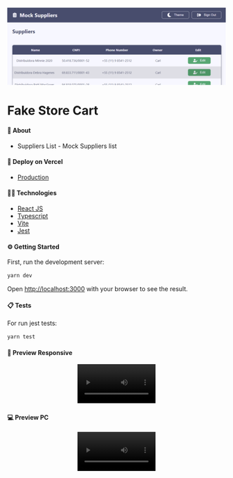 <p align="center">
   <img src=".github/assets/home.png" alt="suppliers-mock-list"/>
</p>

# Fake Store Cart

#### 📌 About

- Suppliers List - Mock Suppliers list

#### 🛒 Deploy on Vercel

- [Production](https://suppliers-mock-list.vercel.app/)

#### 🧑‍💻 Technologies

- [React JS](https://pt-br.reactjs.org/docs/getting-started.html)
- [Typescript](https://www.typescriptlang.org/docs/)
- [Vite](https://vitejs.dev/guide/#scaffolding-your-first-vite-project)
- [Jest](https://jestjs.io/docs/en/getting-started)

#### ⚙️ Getting Started

First, run the development server:

```bash
yarn dev
```

Open [http://localhost:3000](http://localhost:3000) with your browser to see the result.

#### 📋 Tests

For run jest tests:

```bash
yarn test
```

#### 📱 Preview Responsive

<p align="center">
<video src='https://user-images.githubusercontent.com/38052474/153956851-7acf472a-a994-48b3-b5e9-a0588a600fb3.mp4' width=180/>
</p>



#### 💻 Preview PC

<p align="center">
<video src='https://user-images.githubusercontent.com/38052474/153956875-678bd681-5661-40ad-891c-63b834b5dae7.mp4
' width=180/>
</p>
